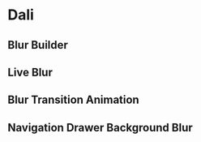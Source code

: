# Dali

## Blur Builder

## Live Blur

## Blur Transition Animation

## Navigation Drawer Background Blur
